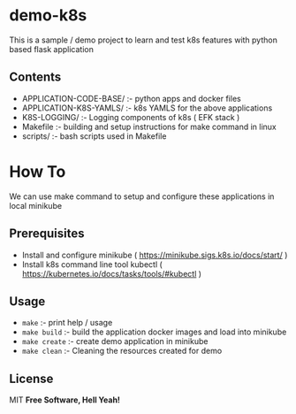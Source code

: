 # demo-k8s
This is a sample / demo project to learn and test k8s features with python based flask application

## Contents
- APPLICATION-CODE-BASE/ :- python apps and docker files
- APPLICATION-K8S-YAMLS/ :- k8s YAMLS for the above applications
- K8S-LOGGING/ :- Logging components of k8s ( EFK stack )
- Makefile :- building and setup instructions for make command in linux
- scripts/ :- bash scripts used in Makefile

# How To
We can use make command to setup and configure these applications in local minikube

## Prerequisites
- Install and configure minikube ( https://minikube.sigs.k8s.io/docs/start/ )
- Install k8s command line tool kubectl ( https://kubernetes.io/docs/tasks/tools/#kubectl )

## Usage
- `make` :- print help / usage
- `make build` :- build the application docker images and load into minikube
- `make create` :- create demo application in minikube
- `make clean` :- Cleaning the resources created for demo

## License
MIT
**Free Software, Hell Yeah!**
